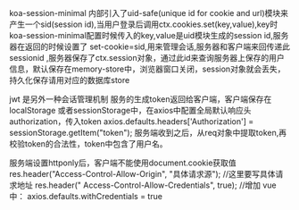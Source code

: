 koa-session-minimal
内部引入了uid-safe(unique id for cookie and url)模块来产生一个sid(session id),当用户登录后调用ctx.cookies.set(key,value),key时koa-session-minimal配置时候传入的key,value是uid模块生成的session id,服务器在返回的时候设置了 set-cookie=sid,用来管理会话,服务器和客户端来回传递此sessionid ,服务器保存了ctx.session对象，通过此id来查询服务器上保存的用户信息，默认保存在memory-store中，浏览器窗口关闭，session对象就会丢失，持久化保存请用对应的数据库store

jwt 是另外一种会话管理机制
服务的生成token返回给客户端，客户端保存在localStorage 或者sessionStorage中，在axios中配置全局默认响应头 authorization，传入token
axios.defaults.headers['Authorization'] = sessionStorage.getItem("token");
服务端收到之后，从req对象中提取token,再校验token的合法性，token中包含了用户名。



服务端设置httponly后，客户端不能使用document.cookie获取值
res.header("Access-Control-Allow-Origin", "具体请求源");  //这里要写具体请求地址
res.header(" Access-Control-Allow-Credentials", true);      //增加
vue中：
axios.defaults.withCredentials = true
